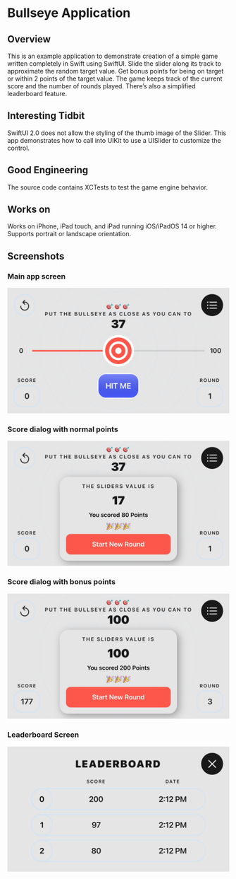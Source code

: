 # Bullseye Application
## Overview
This is an example application to demonstrate creation of a simple game written completely in Swift using SwiftUI. Slide the slider along its track to approximate the random target value. Get bonus points for being on target or within 2 points of the target value. The game keeps track of the current score and the number of rounds played.  There’s  also a simplified leaderboard feature.

## Interesting Tidbit
SwiftUI 2.0 does not allow the styling of the thumb image of the Slider. This app demonstrates how to call into UIKit to use a UISlider to customize the control.

## Good Engineering
The source code contains XCTests to test the game engine behavior.

## Works on
Works on iPhone, iPad touch, and iPad running iOS/iPadOS 14 or higher. Supports portrait or landscape orientation.

## Screenshots
### Main app screen
![](README/Simulator%20Screen%20Shot%20-%20iPod%20touch%20(7th%20generation)%20-%202021-01-31%20at%2014.12.06.png)

### Score dialog with normal points
![](README/Simulator%20Screen%20Shot%20-%20iPod%20touch%20(7th%20generation)%20-%202021-01-31%20at%2014.12.17.png)

### Score dialog with bonus points
![](README/Simulator%20Screen%20Shot%20-%20iPod%20touch%20(7th%20generation)%20-%202021-01-31%20at%2014.12.36.png)

### Leaderboard Screen
![](README/Simulator%20Screen%20Shot%20-%20iPod%20touch%20(7th%20generation)%20-%202021-01-31%20at%2014.12.46.png)